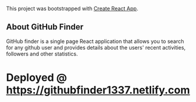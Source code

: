 This project was bootstrapped with [Create React App](https://github.com/facebook/create-react-app).

## About GitHub Finder

GitHub finder is a single page React application that allows you to search for any github user and provides details about the users' recent activities, followers and other statistics.
# Deployed @ https://githubfinder1337.netlify.com 

